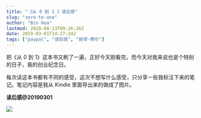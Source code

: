 ```yaml
---
title: "《从 0 到 1 》读后感"
slug: "zero-to-one"
author: "Bin Hua"
lastmod: 2020-08-13T09:26:26Z
date: 2019-03-01T14:27:34Z
tags: ["paypal", "读后感", "彼得·蒂尔"]
---
```


把《从 0  到 1》这本书又刷了一遍，正好今天刚看完，而今天对我来说也是个特别的日子，我的创业纪念日。

每次读这本书都有不同的感受，这次不想写什么感受，只分享一些我标注下来的笔记。笔记内容是我从 Kindle 里面导出来的做成了图片。

**读后感@20190301**

![](/imgs/notesofzerotoone.jpg)